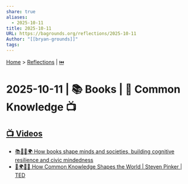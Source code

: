 ```yaml
---
share: true
aliases:
  - 2025-10-11
title: 2025-10-11
URL: https://bagrounds.org/reflections/2025-10-11
Author: "[[bryan-grounds]]"
tags:
---
```

[Home](../index.md) > [Reflections](./index.md) | [⏮️](./2025-10-10.md)  
# 2025-10-11 | 📚 Books | 📣 Common Knowledge 📺  
## [📺 Videos](../videos/index.md)  
- [📚🧠🤝🌍 How books shape minds and societies, building cognitive resilience and civic mindedness](../videos/how-books-shape-minds-and-societies-building-cognitive-resilience-and-civic-mindedness.md)  
- [👥🌍📢💡 How Common Knowledge Shapes the World | Steven Pinker | TED](../videos/how-common-knowledge-shapes-the-world-steven-pinker-ted.md)